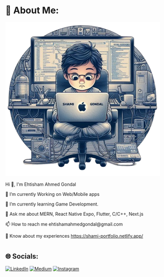 # 💫 About Me:
<div style="display: flex; flex-wrap: wrap; align-items: center;">
  <div style="flex: 1; min-width: 300px; margin-right: 20px;">
    <img src="./LandingImage-0HswxDEm.png" alt="Alt text" style="max-width: 100%; height: auto;">
  </div>
  <div style="flex: 2; min-width: 300px;">
    <p>Hi 👋, I'm Ehtisham Ahmed Gondal</p>
    <p>🔭 I’m currently Working on Web/Mobile apps</p>
    <p>🌱 I’m currently learning Game Development.</p>
    <p>💬 Ask me about MERN, React Native Expo, Flutter, C/C++, Next.js</p>
    <p>📫 How to reach me ehtishamahmedgondal@gmail.com</p>
    <p>📄 Know about my experiences <a href="https://shami-portfolio.netlify.app/">https://shami-portfolio.netlify.app/</a></p>
  </div>
</div>

## 🌐 Socials:
[![LinkedIn](https://img.shields.io/badge/LinkedIn-%230077B5.svg?logo=linkedin&logoColor=white)](https://www.linkedin.com/in/ehtisham-ahmed-gondal-314019289/) [![Medium](https://img.shields.io/badge/Medium-12100E?logo=medium&logoColor=white)](https://medium.com/@ehtishamahmedgondal)
[![Instagram](https://img.shields.io/badge/Instagram-%23E4405F.svg?logo=instagram&logoColor=white)](https://instagram.com/yourinstagramprofile)
